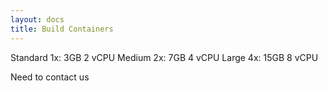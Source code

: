 ```yaml
---
layout: docs
title: Build Containers
---
```


Standard 1x: 3GB 2 vCPU
Medium 2x: 7GB 4 vCPU
Large 4x: 15GB 8 vCPU

Need to contact us

